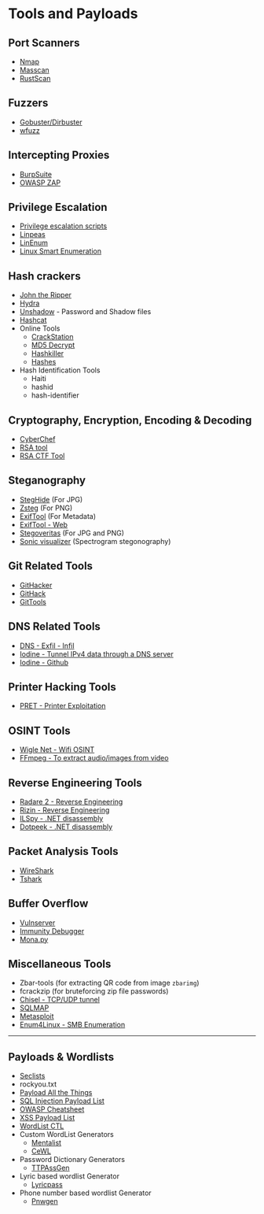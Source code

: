 # Tools and Payloads

## Port Scanners
- [Nmap](https://nmap.org/)
- [Masscan](https://github.com/robertdavidgraham/masscan)
- [RustScan](https://github.com/RustScan/RustScan)

## Fuzzers
- [Gobuster/Dirbuster](https://github.com/OJ/gobuster)
- [wfuzz](https://github.com/xmendez/wfuzz)

## Intercepting Proxies
- [BurpSuite](https://portswigger.net/burp)
- [OWASP ZAP](https://owasp.org/www-project-zap/)

## Privilege Escalation
- [Privilege escalation scripts](https://github.com/carlospolop/privilege-escalation-awesome-scripts-suite/)
- [Linpeas](https://github.com/carlospolop/privilege-escalation-awesome-scripts-suite/tree/master/linPEAS)
- [LinEnum](https://github.com/rebootuser/LinEnum)
- [Linux Smart Enumeration](https://github.com/diego-treitos/linux-smart-enumeration)

## Hash crackers
- [John the Ripper](https://www.openwall.com/john/)
- [Hydra](https://tools.kali.org/password-attacks/hydra)
- [Unshadow](http://manpages.ubuntu.com/manpages/xenial/man8/unshadow.8.html) - Password and Shadow files
- [Hashcat](https://hashcat.net/hashcat/)
- Online Tools
    - [CrackStation](https://crackstation.net/)
    - [MD5 Decrypt](https://md5decrypt.net/en/)
    - [Hashkiller](https://hashkiller.io/listmanager)
    - [Hashes](https://hashes.com/en/decrypt/hash)
- Hash Identification Tools
    - Haiti
    - hashid
    - hash-identifier

## Cryptography, Encryption, Encoding & Decoding
- [CyberChef](https://gchq.github.io/CyberChef/)
- [RSA tool](https://github.com/ius/rsatool)
- [RSA CTF Tool](https://github.com/Ganapati/RsaCtfTool)

## Steganography
- [StegHide](http://steghide.sourceforge.net/) (For JPG)
- [Zsteg](https://github.com/zed-0xff/zsteg) (For PNG)
- [ExifTool](https://github.com/exiftool/exiftool) (For Metadata)
- [ExifTool - Web](http://exif.regex.info/exif.cgi)
- [Stegoveritas](https://github.com/bannsec/stegoVeritas) (For JPG and PNG)
- [Sonic visualizer](https://www.sonicvisualiser.org/download.html) (Spectrogram stegonography)

## Git Related Tools
- [GitHacker](https://github.com/captain-noob/GitHacker)
- [GitHack](https://github.com/captain-noob/GitHack)
- [GitTools](https://github.com/internetwache/GitTools)

## DNS Related Tools
- [DNS - Exfil - Infil](https://github.com/kleosdc/dns-exfil-infil)
- [Iodine - Tunnel IPv4 data through a DNS server](https://code.kryo.se/iodine/)
- [Iodine - Github](https://github.com/yarrick/iodine)

## Printer Hacking Tools
- [PRET - Printer Exploitation](https://github.com/RUB-NDS/PRET)

## OSINT Tools
- [Wigle Net - Wifi OSINT](https://wigle.net/)
- [FFmpeg - To extract audio/images from video](https://ffmpeg.org/)

## Reverse Engineering Tools
- [Radare 2 - Reverse Engineering](https://github.com/radareorg/radare2)
- [Rizin - Reverse Engineering](https://github.com/rizinorg/rizin)
- [ILSpy - .NET disassembly](https://github.com/icsharpcode/ILSpy)
- [Dotpeek - .NET disassembly](https://www.jetbrains.com/decompiler/)

## Packet Analysis Tools
- [WireShark](https://www.wireshark.org/)
- [Tshark](https://www.wireshark.org/docs/man-pages/tshark.html)

## Buffer Overflow
- [Vulnserver](https://github.com/stephenbradshaw/vulnserver)
- [Immunity Debugger](https://www.immunityinc.com/products/debugger/)
- [Mona.py](https://github.com/corelan/mona)

## Miscellaneous Tools
- Zbar-tools (for extracting QR code from image `zbarimg`)
- fcrackzip (for bruteforcing zip file passwords)
- [Chisel - TCP/UDP tunnel](https://github.com/jpillora/chisel)
- [SQLMAP](https://github.com/sqlmapproject/sqlmap)
- [Metasploit](https://www.metasploit.com/)
- [Enum4Linux - SMB Enumeration](https://tools.kali.org/information-gathering/enum4linux)

---
 
## Payloads & Wordlists
- [Seclists](https://github.com/danielmiessler/SecLists)
- rockyou.txt
- [Payload All the Things](https://github.com/swisskyrepo/PayloadsAllTheThings)
- [SQL Injection Payload List](https://github.com/payloadbox/sql-injection-payload-list)
- [OWASP Cheatsheet](https://github.com/OWASP/CheatSheetSeries)
- [XSS Payload List](https://github.com/payloadbox/xss-payload-list)
- [WordList CTL](https://github.com/BlackArch/wordlistctl)
- Custom WordList Generators
    - [Mentalist](https://github.com/sc0tfree/mentalist)
    - [CeWL](https://github.com/digininja/CeWL)
- Password Dictionary Generators
    - [TTPAssGen](https://github.com/tp7309/TTPassGen)
- Lyric based wordlist Generator
    - [Lyricpass](https://github.com/initstring/lyricpass)
- Phone number based wordlist Generator
    - [Pnwgen](https://github.com/toxydose/pnwgen)